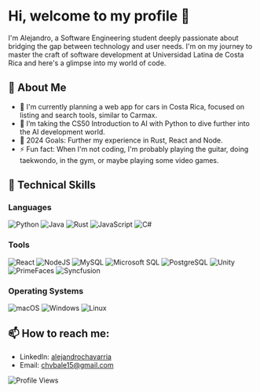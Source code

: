 # Hi, welcome to my profile 👋

I'm Alejandro, a Software Engineering student deeply passionate about bridging the gap between technology and user needs. I'm on my journey to master the craft of software development at Universidad Latina de Costa Rica and here's a glimpse into my world of code.

## 📘 About Me
- 🔭 I'm currently planning a web app for cars in Costa Rica, focused on listing and search tools, similar to Carmax.
- 🌱 I’m taking the CS50 Introduction to AI with Python to dive further into the AI development world.
- 🥅 2024 Goals: Further my experience in Rust, React and Node.
- ⚡ Fun fact: When I'm not coding, I'm probably playing the guitar, doing taekwondo, in the gym, or maybe playing some video games.

## 💼 Technical Skills

### Languages
![Python](https://img.shields.io/badge/python-3670A0?style=for-the-badge&logo=python&logoColor=ffdd54)
![Java](https://img.shields.io/badge/java-%23ED8B00.svg?style=for-the-badge&logo=openjdk&logoColor=white)
![Rust](https://img.shields.io/badge/rust-%23000000.svg?style=for-the-badge&logo=rust&logoColor=white)
![JavaScript](https://img.shields.io/badge/javascript-%23323330.svg?style=for-the-badge&logo=javascript&logoColor=%23F7DF1E)
![C#](https://img.shields.io/badge/c%23-%23239120.svg?style=for-the-badge&logo=csharp&logoColor=white)

### Tools
![React](https://img.shields.io/badge/react-%2320232a.svg?style=for-the-badge&logo=react&logoColor=%2361DAFB)
![NodeJS](https://img.shields.io/badge/node.js-6DA55F?style=for-the-badge&logo=node.js&logoColor=white)
![MySQL](https://img.shields.io/badge/mysql-4479A1.svg?style=for-the-badge&logo=mysql&logoColor=white)
![Microsoft SQL](https://img.shields.io/badge/Microsoft%20SQL-CC2927.svg?style=for-the-badge&logo=microsoft-sql-server&logoColor=white)
![PostgreSQL](https://img.shields.io/badge/postgresql-336791.svg?style=for-the-badge&logo=postgresql&logoColor=white)
![Unity](https://img.shields.io/badge/unity-%23000000.svg?style=for-the-badge&logo=unity&logoColor=white)
![PrimeFaces](https://img.shields.io/badge/PrimeFaces-blue.svg?style=for-the-badge&logo=primefaces&logoColor=white)
![Syncfusion](https://img.shields.io/badge/Syncfusion-blue.svg?style=for-the-badge&logo=syncfusion&logoColor=white)

### Operating Systems
![macOS](https://img.shields.io/badge/mac%20os-000000?style=for-the-badge&logo=macos&logoColor=F0F0F0)
![Windows](https://img.shields.io/badge/Windows-0078D6?style=for-the-badge&logo=windows&logoColor=white)
![Linux](https://img.shields.io/badge/Linux-FCC624?style=for-the-badge&logo=linux&logoColor=black)

## 📫 How to reach me:
- LinkedIn: [alejandrochavarria](https://www.linkedin.com/in/alejandrochavarriaba/)
- Email: [chvbale15@gmail.com](mailto:chvbale15@gmail.com)

![Profile Views](https://komarev.com/ghpvc/?username=Mysthogann&color=blueviolet)

<!-- Credits to Shields.io for badges: https://shields.io/ -->
